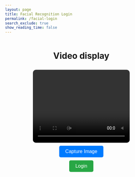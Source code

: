 ```yaml
---
layout: page
title: Facial Recognition Login
permalink: /facial-login
search_exclude: true
show_reading_time: false
---
```


<style>
    .login-container {
        display: flex;
        flex-direction: column;
        align-items: center;
        text-align: center;
    }
    video, canvas {
        border-radius: 10px;
        margin-top: 10px;
    }
    .capture-button, .submit-button {
        margin-top: 10px;
        padding: 10px 20px;
        font-size: 1rem;
        cursor: pointer;
        border-radius: 5px;
        border: none;
        transition: 0.3s;
    }
    .capture-button {
        background-color: #007bff;
        color: white;
    }
    .submit-button {
        background-color: #28a745;
        color: white;
    }
    .capture-button:hover {
        background-color: #0056b3;
    }
    .submit-button:hover {
        background-color: #1e7e34;
    }
</style>

<div class="login-container">
    <h1>Video display</h1>
    <video id="video" width="320" height="240" autoplay></video>
    <canvas id="canvas" width="320" height="240" style="display: none;"></canvas>
    <img id="capturedImage" style="display: none; margin-top: 10px; border-radius: 10px;" width="320" height="240">
    <button class="capture-button" onclick="captureImage()">Capture Image</button>
    <button class="submit-button" onclick="submitImage()" disabled>Login</button>
</div>

<style>
    video {
        transform: scaleX(-1); /* Mirror live preview */
    }
</style>

<script>
    const video = document.getElementById('video');
    const canvas = document.getElementById('canvas');
    const capturedImage = document.getElementById('capturedImage');
    const submitButton = document.querySelector('.submit-button');

    navigator.mediaDevices.getUserMedia({ video: true })
        .then(stream => {
            video.srcObject = stream;
        })
        .catch(err => {
            console.error("Camera access denied: ", err);
        });

    function captureImage() {
        const context = canvas.getContext('2d');

        // Invert the image during capture (store it non-mirrored)
        context.save();
        context.scale(-1, 1);
        context.drawImage(video, -canvas.width, 0, canvas.width, canvas.height);
        context.restore();

        const imageData = canvas.toDataURL('image/png');
        capturedImage.src = imageData;
        capturedImage.style.display = 'block';
        submitButton.disabled = false;
    }

    function submitImage() {
        const imageData = canvas.toDataURL('image/png');
        fetch('/api/facial-login', {
            method: 'POST',
            headers: { 'Content-Type': 'application/json' },
            body: JSON.stringify({ image: imageData })
        })
        .then(response => response.json())
        .then(data => {
            if (data.success) {
                alert('Login successful!');
                window.location.href = '/dashboard';
            } else {
                alert('Login failed! Please try again.');
            }
        })
        .catch(error => {
            console.error('Error submitting image:', error);
        });
    }
</script>